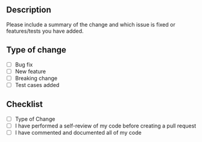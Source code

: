 ## Description
Please include a summary of the change and which issue is fixed or features/tests you have added.

## Type of change
- [ ] Bug fix
- [ ] New feature
- [ ] Breaking change
- [ ] Test cases added

## Checklist
- [ ] Type of Change
- [ ] I have performed a self-review of my code before creating a pull request
- [ ] I have commented and documented all of my code